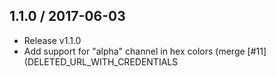 

## 1.1.0 / 2017-06-03
- Release v1.1.0
- Add support for "alpha" channel in hex colors (merge [#11](DELETED_URL_WITH_CREDENTIALS